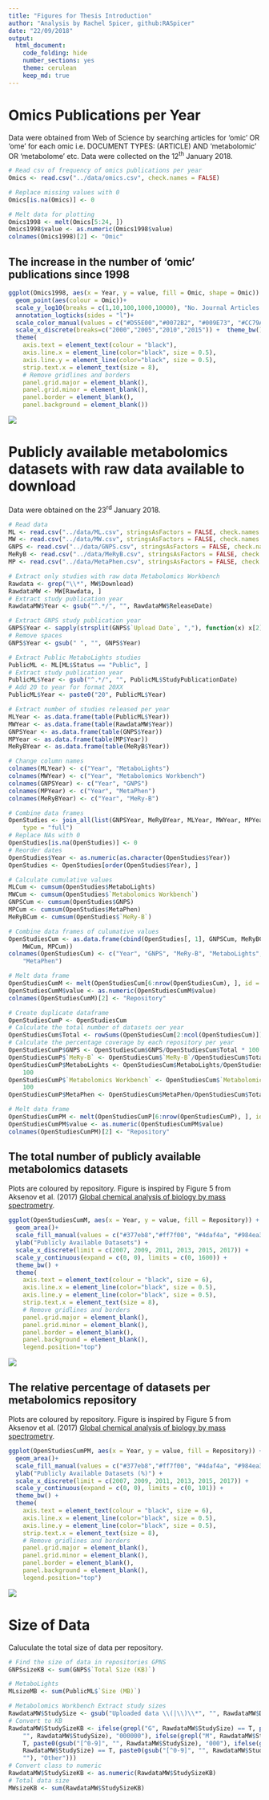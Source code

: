 ```yaml
---
title: "Figures for Thesis Introduction"
author: "Analysis by Rachel Spicer, github:RASpicer"
date: "22/09/2018"
output: 
  html_document:
    code_folding: hide
    number_sections: yes
    theme: cerulean
    keep_md: true
---
```




# Omics Publications per Year

Data were obtained from Web of Science by searching articles for ‘omic’ OR ‘ome’ for each omic i.e. DOCUMENT TYPES: (ARTICLE) AND ‘metabolomic’ OR ‘metabolome’ etc. Data were collected on the 12<sup>th</sup> January 2018.


```r
# Read csv of frequency of omics publications per year
Omics <- read.csv("../data/omics.csv", check.names = FALSE)

# Replace missing values with 0
Omics[is.na(Omics)] <- 0

# Melt data for plotting
Omics1998 <- melt(Omics[5:24, ])
Omics1998$value <- as.numeric(Omics1998$value)
colnames(Omics1998)[2] <- "Omic"
```

## The increase in the number of ‘omic’ publications since 1998


```r
ggplot(Omics1998, aes(x = Year, y = value, fill = Omic, shape = Omic)) + 
  geom_point(aes(colour = Omic))+
  scale_y_log10(breaks = c(1,10,100,1000,10000), "No. Journal Articles Published") +
  annotation_logticks(sides = "l")+
  scale_color_manual(values = c("#D55E00","#0072B2", "#009E73", "#CC79A7")) +
  scale_x_discrete(breaks=c("2000","2005","2010","2015")) +  theme_bw() +
  theme(
    axis.text = element_text(colour = "black"),
    axis.line.x = element_line(color="black", size = 0.5),
    axis.line.y = element_line(color="black", size = 0.5),
    strip.text.x = element_text(size = 8),
    # Remove gridlines and borders
    panel.grid.major = element_blank(),
    panel.grid.minor = element_blank(),
    panel.border = element_blank(),
    panel.background = element_blank())
```

<img src="figs/omicsyear-1.png" style="display: block; margin: auto;" />

# Publicly available metabolomics datasets with raw data available to download

Data were obtained on the 23<sup>rd</sup> January 2018.

```r
# Read data
ML <- read.csv("../data/ML.csv", stringsAsFactors = FALSE, check.names = FALSE)
MW <- read.csv("../data/MW.csv", stringsAsFactors = FALSE, check.names = FALSE)
GNPS <- read.csv("../data/GNPS.csv", stringsAsFactors = FALSE, check.names = FALSE)
MeRyB <- read.csv("../data/MeRyB.csv", stringsAsFactors = FALSE, check.names = FALSE)
MP <- read.csv("../data/MetaPhen.csv", stringsAsFactors = FALSE, check.names = FALSE)

# Extract only studies with raw data Metabolomics Workbench
Rawdata <- grep("\\*", MW$Download)
RawdataMW <- MW[Rawdata, ]
# Extract study publication year
RawdataMW$Year <- gsub("^.*/", "", RawdataMW$ReleaseDate)

# Extract GNPS study publication year
GNPS$Year <- sapply(strsplit(GNPS$`Upload Date`, ","), function(x) x[2])
# Remove spaces
GNPS$Year <- gsub(" ", "", GNPS$Year)

# Extract Public MetaboLights studies
PublicML <- ML[ML$Status == "Public", ]
# Extract study publication year
PublicML$Year <- gsub("^.*/", "", PublicML$StudyPublicationDate)
# Add 20 to year for format 20XX
PublicML$Year <- paste0("20", PublicML$Year)

# Extract number of studies released per year
MLYear <- as.data.frame(table(PublicML$Year))
MWYear <- as.data.frame(table(RawdataMW$Year))
GNPSYear <- as.data.frame(table(GNPS$Year))
MPYear <- as.data.frame(table(MP$Year))
MeRyBYear <- as.data.frame(table(MeRyB$Year))

# Change column names
colnames(MLYear) <- c("Year", "MetaboLights")
colnames(MWYear) <- c("Year", "Metabolomics Workbench")
colnames(GNPSYear) <- c("Year", "GNPS")
colnames(MPYear) <- c("Year", "MetaPhen")
colnames(MeRyBYear) <- c("Year", "MeRy-B")

# Combine data frames
OpenStudies <- join_all(list(GNPSYear, MeRyBYear, MLYear, MWYear, MPYear), by = "Year", 
    type = "full")
# Replace NAs with 0
OpenStudies[is.na(OpenStudies)] <- 0
# Reorder dates
OpenStudies$Year <- as.numeric(as.character(OpenStudies$Year))
OpenStudies <- OpenStudies[order(OpenStudies$Year), ]

# Calculate cumulative values
MLCum <- cumsum(OpenStudies$MetaboLights)
MWCum <- cumsum(OpenStudies$`Metabolomics Workbench`)
GNPSCum <- cumsum(OpenStudies$GNPS)
MPCum <- cumsum(OpenStudies$MetaPhen)
MeRyBCum <- cumsum(OpenStudies$`MeRy-B`)

# Combine data frames of culumative values
OpenStudiesCum <- as.data.frame(cbind(OpenStudies[, 1], GNPSCum, MeRyBCum, MLCum, 
    MWCum, MPCum))
colnames(OpenStudiesCum) <- c("Year", "GNPS", "MeRy-B", "MetaboLights", "Metabolomics Workbench", 
    "MetaPhen")

# Melt data frame
OpenStudiesCumM <- melt(OpenStudiesCum[6:nrow(OpenStudiesCum), ], id = "Year")
OpenStudiesCumM$value <- as.numeric(OpenStudiesCumM$value)
colnames(OpenStudiesCumM)[2] <- "Repository"

# Create duplicate dataframe
OpenStudiesCumP <- OpenStudiesCum
# Calculate the total number of datasets oer year
OpenStudiesCum$Total <- rowSums(OpenStudiesCum[2:ncol(OpenStudiesCum)])
# Calculate the percentage coverage by each repository per year
OpenStudiesCumP$GNPS <- OpenStudiesCum$GNPS/OpenStudiesCum$Total * 100
OpenStudiesCumP$`MeRy-B` <- OpenStudiesCum$`MeRy-B`/OpenStudiesCum$Total * 100
OpenStudiesCumP$MetaboLights <- OpenStudiesCum$MetaboLights/OpenStudiesCum$Total * 
    100
OpenStudiesCumP$`Metabolomics Workbench` <- OpenStudiesCum$`Metabolomics Workbench`/OpenStudiesCum$Total * 
    100
OpenStudiesCumP$MetaPhen <- OpenStudiesCum$MetaPhen/OpenStudiesCum$Total * 100

# Melt data frame
OpenStudiesCumPM <- melt(OpenStudiesCumP[6:nrow(OpenStudiesCumP), ], id = "Year")
OpenStudiesCumPM$value <- as.numeric(OpenStudiesCumPM$value)
colnames(OpenStudiesCumPM)[2] <- "Repository"
```

## The total number of publicly available metabolomics datasets
Plots are coloured by repository. Figure is inspired by Figure 5 from Aksenov et al. (2017) [Global chemical analysis of biology by mass spectrometry](https://www.nature.com/articles/s41570-017-0054).


```r
ggplot(OpenStudiesCumM, aes(x = Year, y = value, fill = Repository)) + 
  geom_area()+
  scale_fill_manual(values = c("#377eb8","#ff7f00", "#4daf4a", "#984ea3", "#e78ac3"))+
  ylab("Publicly Available Datasets") +
  scale_x_discrete(limit = c(2007, 2009, 2011, 2013, 2015, 2017)) +
  scale_y_continuous(expand = c(0, 0), limits = c(0, 1600)) +
  theme_bw() +
  theme(
    axis.text = element_text(colour = "black", size = 6),
    axis.line.x = element_line(color="black", size = 0.5),
    axis.line.y = element_line(color="black", size = 0.5),
    strip.text.x = element_text(size = 8),
    # Remove gridlines and borders
    panel.grid.major = element_blank(),
    panel.grid.minor = element_blank(),
    panel.border = element_blank(),
    panel.background = element_blank(),
    legend.position="top")
```

<img src="figs/freqyear-1.png" style="display: block; margin: auto;" />

## The relative percentage of datasets per metabolomics repository
Plots are coloured by repository. Figure is inspired by Figure 5 from Aksenov et al. (2017) [Global chemical analysis of biology by mass spectrometry](https://www.nature.com/articles/s41570-017-0054).


```r
ggplot(OpenStudiesCumPM, aes(x = Year, y = value, fill = Repository)) + 
  geom_area()+
  scale_fill_manual(values = c("#377eb8","#ff7f00", "#4daf4a", "#984ea3", "#e78ac3"))+
  ylab("Publicly Available Datasets (%)") +
  scale_x_discrete(limit = c(2007, 2009, 2011, 2013, 2015, 2017)) +
  scale_y_continuous(expand = c(0, 0), limits = c(0, 101)) +
  theme_bw() +
  theme(
    axis.text = element_text(colour = "black", size = 6),
    axis.line.x = element_line(color="black", size = 0.5),
    axis.line.y = element_line(color="black", size = 0.5),
    strip.text.x = element_text(size = 8),
    # Remove gridlines and borders
    panel.grid.major = element_blank(),
    panel.grid.minor = element_blank(),
    panel.border = element_blank(),
    panel.background = element_blank(),
    legend.position="top")
```

<img src="figs/peryear-1.png" style="display: block; margin: auto;" />

# Size of Data

Caluculate the total size of data per repository.


```r
# Find the size of data in repositories GPNS
GNPSsizeKB <- sum(GNPS$`Total Size (KB)`)

# MetaboLights
MLsizeMB <- sum(PublicML$`Size (MB)`)

# Metabolomics Workbench Extract study sizes
RawdataMW$StudySize <- gsub("Uploaded data \\(|\\)\\*", "", RawdataMW$Download)
# Convert to KB
RawdataMW$StudySizeKB <- ifelse(grepl("G", RawdataMW$StudySize) == T, paste0(gsub("[^0-9]", 
    "", RawdataMW$StudySize), "000000"), ifelse(grepl("M", RawdataMW$StudySize) == 
    T, paste0(gsub("[^0-9]", "", RawdataMW$StudySize), "000"), ifelse(grepl("K", 
    RawdataMW$StudySize) == T, paste0(gsub("[^0-9]", "", RawdataMW$StudySize), 
    ""), "Other")))
# Convert class to numeric
RawdataMW$StudySizeKB <- as.numeric(RawdataMW$StudySizeKB)
# Total data size
MWsizeKB <- sum(RawdataMW$StudySizeKB)
```
